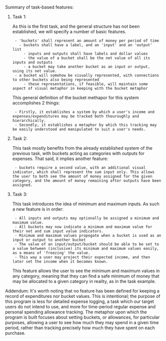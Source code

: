 Summary of task-based features:

1. Task 1:

    As this is the first task, and the general structure has not been established, we will specify a number of basic features.

        - 'buckets' shall represent an amount of money per period of time
          - buckets shall have a label, and an 'input' and an 'output' list
            - inputs and outputs shall have labels and dollar values
            - the value of a bucket shall be the net value of all its inputs and outputs
            - a bucket may take another bucket as an input or output, using its net value.
        - a bucket will somehow be visually represented, with connections to other buckets also being represented
            - these representations, if feasible, will maintain some aspect of visual metaphor in keeping with the bucket metaphor

    This general definition of the bucket methapor for this system accomplishes 2 things:

        - Firstly, it establishes a system by which a user's income and expenses/expenditures may be tracked both thouroughly and hierarchically.
        - Secondly, it establishes a metaphor by which this tracking may be easily understood and manipulated to suit a user's needs.

2. Task 2:

    This task mostly benefits from the already established system of the previous task, with buckets acting as categories with outputs for expenses. That said, it implies another feature:

        - buckets require a second value, with an additional visual indicator, which shall represent the sum input only. This allows the user to both see the amount of money assigned for the given category, and the amount of money remaining after outputs have been assigned.

3. Task 3:

    This task introduces the idea of minimum and maximum inputs. As such a new feature is in order:

        - All inputs and outputs may optionally be assigned a minimum and maximum value.
        - All buckets may now indicate a minimum and maximum value for their net and sum input value indicators.
        - Minimum and maximum values propogate when a bucket is used as an input or output to another bucket
        - The value of an input/output/bucket should be able to be set to a value between (inclusive) its minimum and maximum values easily, as a means of 'freezing' the value.
        - This way a user may project their expected income, and then later set the income when it becomes known.

    This feature allows the user to see the minimum and maximum values in any category, meaning that they can find a safe minimum of money that may be allocated to a given category in reality, as in the task example.


Addendum: It's worth noting that no feature has been defined for keeping a record of expenditures nor bucket values. This is intentional; the purpose of this program is less for detailed expense logging, a task which our target users do not intend to use, and more for time-period regular expense and personal spending allowance tracking. The metaphor upon which the program is built focuses about setting buckets, or allowances, for particular purposes, allowing a user to see how much they may spend in a given time period, rather than tracking precisely how much they have spent on each purchase.
